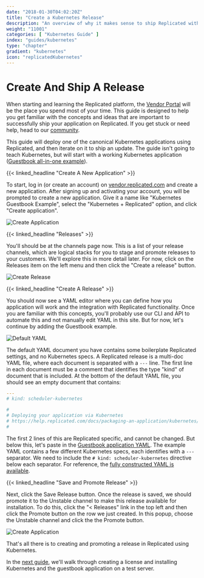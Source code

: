 ```yaml
---
date: "2018-01-30T04:02:20Z"
title: "Create a Kubernetes Release"
description: "An overview of why it makes sense to ship Replicated with your Kubernetes application"
weight: "11001"
categories: [ "Kubernetes Guide" ]
index: "guides/kubernetes"
type: "chapter"
gradient: "kubernetes"
icon: "replicatedKubernetes"
---
```


# Create And Ship A Release

When starting and learning the Replicated platform, the [Vendor Portal](https://vendor.replicated.com) will be the place you spend most of your time. This guide is designed to help you get familiar with the concepts and ideas that are important to successfully ship your application on Replicated. If you get stuck or need help, head to our [community](https://help.replicated.com/community/).

This guide will deploy one of the canonical Kubernetes applications using Replicated, and then iterate on it to ship an update. The guide isn't going to teach Kubernetes, but will start with a working Kubernetes application ([Guestbook all-in-one example](https://github.com/kubernetes/kubernetes/blob/master/examples/guestbook/all-in-one/guestbook-all-in-one.yaml)).

{{< linked_headline "Create A New Application" >}}

To start, log in (or create an account) on [vendor.replicated.com](https://vendor.replicated.com) and create a new application. After signing up and activating your account, you will be prompted to create a new application. Give it a name like "Kubernetes Guestbook Example", select the "Kubernetes + Replicated" option, and click "Create application".

![Create Application](/images/guides/kubernetes/create-application.png)

{{< linked_headline "Releases" >}}

You'll should be at the channels page now. This is a list of your release channels, which are logical stacks for you to stage and promote releases to your customers. We'll explore this in more detail later. For now, click on the Releases item on the left menu and then click the "Create a release" button.

![Create Release](/images/guides/kubernetes/create-release.png)

{{< linked_headline "Create A Release" >}}

You should now see a YAML editor where you can define how you application will work and the integration with Replicated functionality. Once you are familiar with this concepts, you'll probably use our CLI and API to automate this and not manually edit YAML in this site. But for now, let's continue by adding the Guestbook example.

![Default YAML](/images/guides/kubernetes/default-yaml.png)

The default YAML document you have contains some boilerplate Replicated settings, and no Kubernetes specs. A Replicated release is a multi-doc YAML file, where each document is separated with a `---` line. The first line in each document must be a comment that identifies the type "kind" of document that is included. At the bottom of the default YAML file, you should see an empty document that contains:

```yaml
---
# kind: scheduler-kubernetes

#
# Deploying your application via Kubernetes
# https://help.replicated.com/docs/packaging-an-application/kubernetes/
#
```

The first 2 lines of this are Replicated specific, and cannot be changed. But below this, let's paste in the [Guestbook application YAML](https://raw.githubusercontent.com/kubernetes/kubernetes/master/examples/guestbook/all-in-one/guestbook-all-in-one.yaml). The example YAML contains a few different Kubernetes specs, each identifies with a `---` separator. We need to include the `# kind: scheduler-kubernetes` directive below each separator.  For reference, the [fully constructed YAML is available](https://gist.github.com/marccampbell/073749867dadba44b5a01b687d006552).

{{< linked_headline "Save and Promote Release" >}}

Next, click the Save Release button. Once the release is saved, we should promote it to the Unstable channel to make this release available for installation. To do this, click the "< Releases" link in the top left and then click the Promote button on the row we just created. In this popup, choose the Unstable channel and click the the Promote button.

![Create Application](/images/guides/kubernetes/promote-release.png)

That's all there is to creating and promoting a release in Replicated using Kubernetes.

In the [next guide](../install), we'll walk through creating a license and installing Kubernetes and the guestbook application on a test server.
